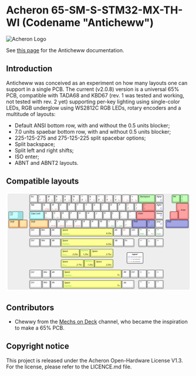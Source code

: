 # Acheron 65-SM-S-STM32-MX-TH-WI (Codename "Anticheww")

![Acheron Logo](https://raw.githubusercontent.com/Gondolindrim/acheronLibrary/master/graphics/acheronReadme.png "Acheron Logo")

See [this page](https://gondolindrim.github.io/AcheronDocs/anticheww/intro.html) for the Anticheww documentation.

## Introduction

Anticheww was conceived as an experiment on how many layouts one can support in a single PCB. The current (v2.0.8) version is a universal 65% PCB, compatible with TADA68 and KBD67 (rev. 1 was tested and working, not tested with rev. 2 yet) supporting per-key lighting using single-color LEDs, RGB underglow using WS2812C RGB LEDs, rotary encoders and a multitude of layouts:

- Default ANSI bottom row, with and without the 0.5 units blocker;
- 7.0 units spaebar bottom row, with and without 0.5 units blocker;
- 225-125-275 and 275-125-225 split spacebar options;
- Split backspace;
- Split left and right shifts;
- ISO enter;
- ABNT and ABNT2 layouts.

## Compatible layouts

![Anticheww Layouts](https://raw.githubusercontent.com/AcheronProject/Anticheww/master/graphics/KLE/anticheww_kle.svg "Anticheww Layouts")

## Contributors

- Chewwy from the [Mechs on Deck](http://twitch.tv/https://www.twitch.tv/mechsondeck) channel, who became the inspiration to make a 65% PCB.
   
## Copyright notice

This project is released under the Acheron Open-Hardware License V1.3. For the license, please refer to the LICENCE.md file.
